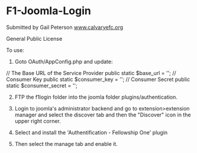 F1-Joomla-Login
===============

Submitted by Gail Peterson www.calvaryefc.org

General Public License

To use:

1.  Goto OAuth/AppConfig.php and update:

// The Base URL of the Service Provider
public static $base_url = ''; 
// Consumer Key
public static $consumer_key = '';
// Consumer Secret
public static $consumer_secret  = '';

2.  FTP the f1login folder into the joomla folder plugins/authentication.
 
3. Login to joomla's administrator backend and go to extension>extension manager and select the discover tab and then the "Discover" icon in the upper right corner.
 
4. Select  and install the 'Authentification - Fellowship One' plugin
 
5. Then select the manage tab and enable it.